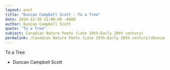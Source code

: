 ```yaml
---
layout: post
title: "Duncan Campbell Scott - To a Tree"
date: 2024-12-30 12:00:00 -0000
author: Duncan Campbell Scott
quote: "To a Tree"
subject: Canadian Nature Poets (Late 19th–Early 20th century)
permalink: /Canadian Nature Poets (Late 19th–Early 20th century)/Duncan Campbell Scott/Duncan Campbell Scott - To a Tree
---
```


To a Tree

- Duncan Campbell Scott
